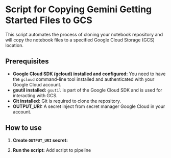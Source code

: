 # Script for Copying Gemini Getting Started Files to GCS

This script automates the process of cloning your notebook repository and will copy the notebook files to a specified Google Cloud Storage (GCS) location.

## Prerequisites

- **Google Cloud SDK (gcloud) installed and configured:** You need to have the `gcloud` command-line tool installed and authenticated with your Google Cloud account.
- **gsutil installed:** `gsutil` is part of the Google Cloud SDK and is used for interacting with GCS.
- **Git installed:** Git is required to clone the repository.
- **OUTPUT_URI:** A secret inject from secret manager Google Cloud in your account.

## How to use

1. **Create `OUTPUT_URI` secret:**

2. **Run the script:**
    Add script to pipeline
